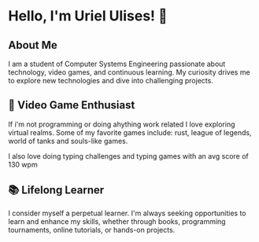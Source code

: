 # Hello, I'm Uriel Ulises! 👋

## About Me

I am a student of Computer Systems Engineering passionate about technology, video games, and continuous learning. My curiosity drives me to explore new technologies and dive into challenging projects.

## 👾 Video Game Enthusiast

If i'm not programming or doing ahything work related I love exploring virtual realms. Some of my favorite games include: rust, league of legends, world of tanks and souls-like games.

I also love doing typing challenges and typing games with an avg score of 130 wpm

## 📚 Lifelong Learner

I consider myself a perpetual learner. I'm always seeking opportunities to learn and enhance my skills, whether through books, programming tournaments, online tutorials, or hands-on projects. 

